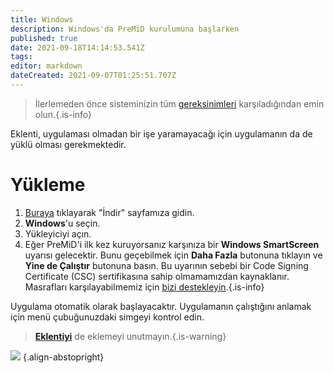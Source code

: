 ```yaml
---
title: Windows
description: Windows'da PreMiD kurulumuna başlarken
published: true
date: 2021-09-18T14:14:53.541Z
tags:
editor: markdown
dateCreated: 2021-09-07T01:25:51.707Z
---
```


> İlerlemeden önce sisteminizin tüm [gereksinimleri](/install/requirements) karşıladığından emin olun.{.is-info}

Eklenti, uygulaması olmadan bir işe yaramayacağı için uygulamanın da de yüklü olması gerekmektedir.

# Yükleme
1. [Buraya](https://premid.app/downloads) tıklayarak "İndir" sayfamıza gidin.
2. **Windows**'u seçin.
3. Yükleyiciyi açın.
4. Eğer PreMiD'i ilk kez kuruyorsanız karşınıza bir **Windows SmartScreen** uyarısı gelecektir. Bunu geçebilmek için **Daha Fazla** butonuna tıklayın ve **Yine de Çalıştır** butonuna basın. Bu uyarının sebebi bir Code Signing Certificate (CSC) sertifikasına sahip olmamamızdan kaynaklanır. Masrafları karşılayabilmemiz için [bizi destekleyin](https://www.patreon.com/Timeraa).{.is-info}

Uygulama otomatik olarak başlayacaktır. Uygulamanın çalıştığını anlamak için menü çubuğunuzdaki simgeyi kontrol edin.

> **[Eklentiyi](/install)** de eklemeyi unutmayın.{.is-warning}

![](https://a.icons8.com/djxbtnYm/GBjHDS/svg.svg) {.align-abstopright}
